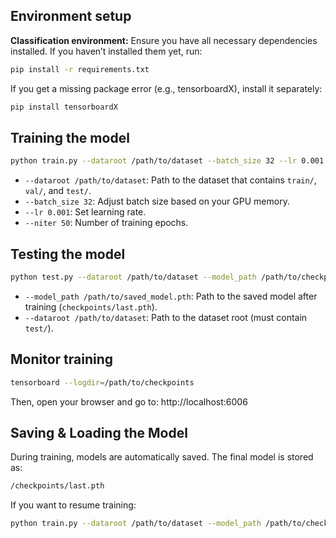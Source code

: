 ## Environment setup
**Classification environment:** 
Ensure you have all necessary dependencies installed. If you haven’t installed them yet, run:
```sh
pip install -r requirements.txt
```
If you get a missing package error (e.g., tensorboardX), install it separately:
```sh
pip install tensorboardX
```

## Training the model
```sh
python train.py --dataroot /path/to/dataset --batch_size 32 --lr 0.001 --niter 50
```
- `--dataroot /path/to/dataset`: Path to the dataset that contains `train/`, `val/`, and `test/`.
- `--batch_size 32`: Adjust batch size based on your GPU memory.
- `--lr 0.001`: Set learning rate.
- `--niter 50`: Number of training epochs.

## Testing the model
```sh
python test.py --dataroot /path/to/dataset --model_path /path/to/checkpoints/last.pth
```
- `--model_path /path/to/saved_model.pth`: Path to the saved model after training (`checkpoints/last.pth`).
- `--dataroot /path/to/dataset`: Path to the dataset root (must contain `test/`).

## Monitor training
```sh
tensorboard --logdir=/path/to/checkpoints
```
Then, open your browser and go to:
http://localhost:6006

## Saving & Loading the Model
During training, models are automatically saved. The final model is stored as:
```sh
/checkpoints/last.pth
```
If you want to resume training:
```sh
python train.py --dataroot /path/to/dataset --model_path /path/to/checkpoints/last.pth
```